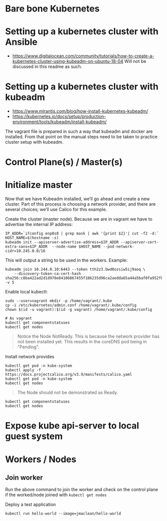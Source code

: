 # Bare bone Kubernetes

# Setting up a kubernetes cluster with Ansible
- https://www.digitalocean.com/community/tutorials/how-to-create-a-kubernetes-cluster-using-kubeadm-on-ubuntu-18-04
Will not be discussed in this readme as such.

# Setting up a kubernetes cluster with kubeadm
- https://www.mirantis.com/blog/how-install-kubernetes-kubeadm/
- https://kubernetes.io/docs/setup/production-environment/tools/kubeadm/install-kubeadm/

The vagrant file is prepared in such a way that kubeadm and docker are installed. From that point on the manual steps need to be taken to practice cluster setup with kubeadm.

# Control Plane(s) / Master(s)
# Initialize master
Now that we have Kubeadm installed, we’ll go ahead and create a new cluster.  Part of this process is choosing a network provider, and there are several choices; we’ll use Calico for this example.

Create the cluster (master node). Because we are in vagrant we have to advertise the internal IP address:
```
IP_ADDR=`ifconfig enp0s8 | grep mask | awk '{print $2}'| cut -f2 -d:`
HOST_NAME=$(hostname -s)
kubeadm init --apiserver-advertise-address=$IP_ADDR --apiserver-cert-extra-sans=$IP_ADDR  --node-name $HOST_NAME --pod-network-cidr=10.245.0.0/16
```

This will output a string to be used in the workers. Example:
```
kubeadm join 10.244.0.10:6443 --token tth2z3.bwd0ozsiw5ij9aoq \
    --discovery-token-ca-cert-hash sha256:c8ba422ad2d1d970e84106867455f186235d96ca2aedda65a44a5baf0fa952f8 -v 5
```

Enable local kubectl:
```
sudo --user=vagrant mkdir -p /home/vagrant/.kube
cp -i /etc/kubernetes/admin.conf /home/vagrant/.kube/config
chown $(id -u vagrant):$(id -g vagrant) /home/vagrant/.kube/config

# As vagrant
kubectl get componentstatuses
kubectl get nodes
```
> Notice the Node NotReady. This is because the network provider has not been installed yet. This results in the coreDNS pod being in "Pending".

Install network provides
```
kubectl get pod -n kube-system
kubectl apply -f https://docs.projectcalico.org/v3.9/manifests/calico.yaml
kubectl get pod -n kube-system
kubectl get nodes
```
> The Node should not be demonstrated as Ready.

```
kubectl get componentstatuses
kubectl get nodes
```

# Expose kube api-server to local guest system


# Workers / Nodes
## Join worker
Run the above command to join the worker and check on the control plane if the worked/node joined with ```kubectl get nodes```

Deploy a test application
```
kubectl run hello-world --image=jmaclean/hello-world
```

